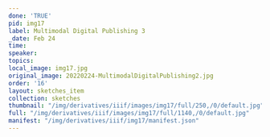 ```yaml
---
done: 'TRUE'
pid: img17
label: Multimodal Digital Publishing 3
_date: Feb 24
time:
speaker:
topics:
local_image: img17.jpg
original_image: 20220224-MultimodalDigitalPublishing2.jpg
order: '16'
layout: sketches_item
collection: sketches
thumbnail: "/img/derivatives/iiif/images/img17/full/250,/0/default.jpg"
full: "/img/derivatives/iiif/images/img17/full/1140,/0/default.jpg"
manifest: "/img/derivatives/iiif/img17/manifest.json"
---
```

